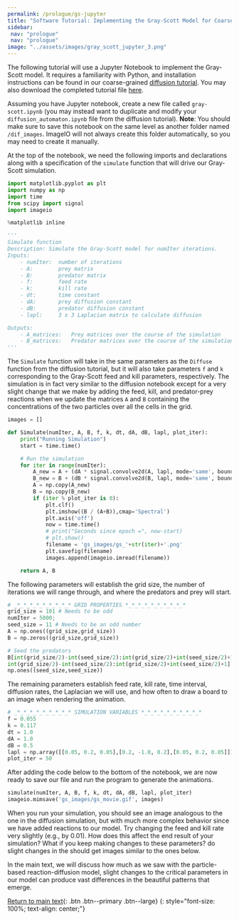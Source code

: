 ```yaml
---
permalink: /prologue/gs-jupyter
title: "Software Tutorial: Implementing the Gray-Scott Model for Coarse-Grained Reaction-Diffusion with Jupyter Notebook"
sidebar:
 nav: "prologue"
 nav: "prologue"
image: "../assets/images/gray_scott_jupyter_3.png"
---
```


The following tutorial will use a Jupyter Notebook to implement the Gray-Scott model. It requires a familiarity with Python, and installation instructions can be found in our coarse-grained [diffusion tutorial](tutorial-diffusion). You may also download the completed tutorial file <a href="../tutorials/Gray-Scott.ipynb" download="Gray-Scott.ipynb">here</a>.

Assuming you have Jupyter notebook, create a new file called `gray-scott.ipynb` (you may instead want to duplicate and modify your `diffusion_automaton.ipynb` file from the diffusion tutorial). **Note**: You should make sure to save this notebook on the same level as another folder named `/dif_images`. ImageIO will not always create this folder automatically, so you may need to create it manually.

At the top of the notebook, we need the following imports and declarations along with a specification of the `simulate` function that will drive our Gray-Scott simulation.

~~~ python
import matplotlib.pyplot as plt
import numpy as np
import time
from scipy import signal
import imageio

%matplotlib inline

'''
Simulate function
Description: Simulate the Gray-Scott model for numIter iterations.
Inputs:
    - numIter:  number of iterations
    - A:        prey matrix
    - B:        predator matrix
    - f:        feed rate
    - k:        kill rate
    - dt:       time constant
    - dA:       prey diffusion constant
    - dB:       predator diffusion constant
    - lapl:     3 x 3 Laplacian matrix to calculate diffusion

Outputs:
    - A_matrices:   Prey matrices over the course of the simulation
    - B_matrices:   Predator matrices over the course of the simulation
'''
~~~

The `Simulate` function will take in the same parameters as the `Diffuse` function from the diffusion tutorial, but it will also take parameters `f` and `k` corresponding to the Gray-Scott feed and kill parameters, respectively. The simulation is in fact very similar to the diffusion notebook except for a very slight change that we make by adding the feed, kill, and predator-prey reactions when we update the matrices `A` and `B` containing the concentrations of the two particles over all the cells in the grid.

~~~ python
images = []

def Simulate(numIter, A, B, f, k, dt, dA, dB, lapl, plot_iter):
    print("Running Simulation")
    start = time.time()

    # Run the simulation
    for iter in range(numIter):
        A_new = A + (dA * signal.convolve2d(A, lapl, mode='same', boundary='fill', fillvalue=0) - (A * B * B) + (f * (1-A))) * dt
        B_new = B + (dB * signal.convolve2d(B, lapl, mode='same', boundary='fill', fillvalue=0) + (A * B * B) - (k * B)) * dt
        A = np.copy(A_new)
        B = np.copy(B_new)
        if (iter % plot_iter is 0):
            plt.clf()
            plt.imshow((B / (A+B)),cmap='Spectral')
            plt.axis('off')
            now = time.time()
            # print("Seconds since epoch =", now-start)
            # plt.show()
            filename = 'gs_images/gs_'+str(iter)+'.png'
            plt.savefig(filename)
            images.append(imageio.imread(filename))

    return A, B
~~~

The following parameters will establish the grid size, the number of iterations we will range through, and where the predators and prey will start.

~~~ python
# _*_*_*_*_*_*_*_*_* GRID PROPERTIES *_*_*_*_*_*_*_*_*_*
grid_size = 101 # Needs to be odd
numIter = 5000;
seed_size = 11 # Needs to be an odd number
A = np.ones((grid_size,grid_size))
B = np.zeros((grid_size,grid_size))

# Seed the predators
B[int(grid_size/2)-int(seed_size/2):int(grid_size/2)+int(seed_size/2)+1, \
int(grid_size/2)-int(seed_size/2):int(grid_size/2)+int(seed_size/2)+1] = \
np.ones((seed_size,seed_size))
~~~

The remaining parameters establish feed rate, kill rate, time interval, diffusion rates, the Laplacian we will use, and how often to draw a board to an image when rendering the animation.

~~~ python
# _*_*_*_*_*_*_*_*_* SIMULATION VARIABLES *_*_*_*_*_*_*_*_*_*
f = 0.055
k = 0.117
dt = 1.0
dA = 1.0
dB = 0.5
lapl = np.array([[0.05, 0.2, 0.05],[0.2, -1.0, 0.2],[0.05, 0.2, 0.05]])
plot_iter = 50
~~~

After adding the code below to the bottom of the notebook, we are now ready to save our file and run the program to generate the animations.

~~~ python
simulate(numIter, A, B, f, k, dt, dA, dB, lapl, plot_iter)
imageio.mimsave('gs_images/gs_movie.gif', images)
~~~

When you run your simulation, you should see an image analogous to the one in the diffusion simulation, but with much more complex behavior since we have added reactions to our model.  Try changing the feed and kill rate very slightly (e.g., by 0.01). How does this affect the end result of your simulation? What if you keep making changes to these parameters? do slight changes in the  should get images similar to the ones below.

In the main text, we will discuss how much as we saw with the particle-based reaction-diffusion model, slight changes to the critical parameters in our model can produce vast differences in the beautiful patterns that emerge.

[Return to main text](blocks#reflection-on-the-gray-scott-model){: .btn .btn--primary .btn--large}
{: style="font-size: 100%; text-align: center;"}
